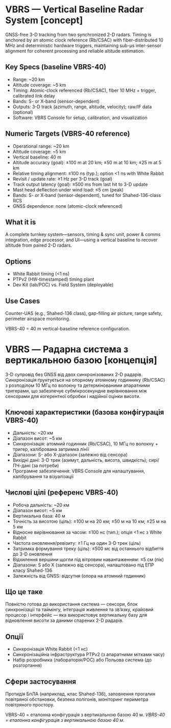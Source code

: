 # VBRS — Vertical Baseline Radar System [concept]

GNSS-free 3-D tracking from two synchronized 2-D radars.
Timing is anchored by an atomic clock reference (Rb/CSAC) with fiber-distributed 10 MHz and deterministic hardware triggers, maintaining sub-µs inter-sensor alignment for coherent processing and reliable altitude estimation.

## Key Specs (baseline VBRS-40)
- Range: ~20 km
- Altitude coverage: ~5 km
- Timing: Atomic-clock referenced (Rb/CSAC), fiber 10 MHz + trigger, calibrated link delay
- Bands: S- or X-band (sensor-dependent)
- Outputs: 3-D track (azimuth, range, altitude, velocity); raw/IF data (optional)
- Software: VBRS Console for setup, calibration, and visualization

## Numeric Targets (VBRS-40 reference)
- Operational range: ~20 km
- Altitude coverage: ~5 km
- Vertical baseline: 40 m
- Altitude accuracy (goal): ±100 m at 20 km; ±50 m at 10 km; ±25 m at 5 km
- Relative timing alignment: ≤100 ns (typ.); option <1 ns with White Rabbit
- Revisit / update rate: ≥1 Hz per 3-D track (goal)
- Track output latency (goal): ≤500 ms from last hit to 3-D update
- Mast head deflection under wind load: ≤5 cm (peak)
- Bands: S- or X-band (sensor-dependent), tuned for Shahed-136-class RCS
- GNSS dependence: none (atomic-clock referenced)

## What it is
A complete turnkey system—sensors, timing & sync unit, power & comms integration, edge processor, and UI—using a vertical baseline to recover altitude from paired 2-D radars.

## Options
- White Rabbit timing (<1 ns)
- PTPv2 (HW-timestamped) timing plant
- Dev Kit (lab/POC) vs. Field System (deployable)

## Use Cases
Counter-UAS (e.g., Shahed-136 class), gap-filling air picture, range safety, perimeter airspace monitoring.

VBRS-40 = 40 m vertical-baseline reference configuration.

# VBRS — Радарна система з вертикальною базою [концепція]

3-D супровід без GNSS від двох синхронізованих 2-D радарів.
Синхронізація ґрунтується на опорному атомному годиннику (Rb/CSAC) з розподілом 10 МГц по волокну та детермінованими апаратними тригерами, що забезпечує субмікросекундне вирівнювання між сенсорами для когерентної обробки і надійної оцінки висоти.

## Ключові характеристики (базова конфігурація VBRS-40)
- Дальність: ~20 км
- Діапазон висот: ~5 км
- Синхронізація: атомний годинник (Rb/CSAC), 10 МГц по волокну + тригер, калібрована затримка лінії
- Діапазони: S- або X-діапазон (залежно від сенсора)
- Вихідні дані: 3-D трек (азимут, дальність, висота, швидкість); сирі/ПЧ-дані (за потреби)
- Програмне забезпечення: VBRS Console для налаштування, калібрування та візуалізації

## Числові цілі (референс VBRS-40)
- Робоча дальність: ~20 км
- Діапазон висот: ~5 км
- Вертикальна база: 40 м
- Точність за висотою (ціль): ±100 м на 20 км; ±50 м на 10 км; ±25 м на 5 км
- Відносне вирівнювання за часом: ≤100 нс (тип.); опція <1 нс з White Rabbit
- Частота оновлення/ревізиту: ≥1 Гц на один 3-D трек (ціль)
- Затримка формування треку (ціль): ≤500 мс від останнього відбиття до 3-D оновлення
- Відхилення вершини щогли під вітровим навантаженням: ≤5 см (пік)
- Діапазони: S або X (залежно від сенсора), налаштовано під ЕПР класу Shahed-136
- Залежність від GNSS: відсутня (опора на атомний годинник)

## Що це таке
Повністю готова до використання система — сенсори, блок синхронізації та таймінгу, інтеграція живлення та зв’язку, крайовий процесор і інтерфейс — яка використовує вертикальну базу для відновлення висоти за даними спарених 2-D радарів.

## Опції
- Синхронізація White Rabbit (<1 нс)
- Синхронізаційна інфраструктура PTPv2 (з апаратними мітками часу)
- Набір розробника (лабораторія/POC) або Польова система (до розгортання)

## Сфери застосування
Протидія БпЛА (наприклад, клас Shahed-136), заповнення прогалин повітряної обстановки, безпека полігонів, моніторинг периметра повітряного простору.

VBRS-40 = еталонна конфігурація з вертикальною базою 40 м.
*VBRS-40 = еталонна конфігурація з вертикальною базою 40 м.*

